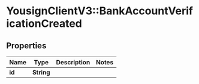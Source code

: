 # YousignClientV3::BankAccountVerificationCreated

## Properties
Name | Type | Description | Notes
------------ | ------------- | ------------- | -------------
**id** | **String** |  | 

